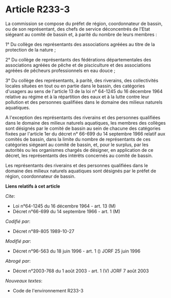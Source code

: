 # Article R233-3

La commission se compose du préfet de région, coordonnateur de bassin, ou de son représentant, des chefs de service
déconcentrés de l'Etat siégeant au comité de bassin et, à parité du nombre de leurs membres :

1° Du collège des représentants des associations agréées au titre de la protection de la nature ;

2° Du collège de représentants des fédérations départementales des associations agréées de pêche et de pisciculture et des
associations agréées de pêcheurs professionnels en eau douce ;

3° Du collège des représentants, à parité, des riverains, des collectivités locales situées en tout ou en partie dans le
bassin, des catégories d'usagers au sens de l'article 13 de la loi n° 64-1245 du 16 décembre 1964 relative au régime et à la
répartition des eaux et à la lutte contre leur pollution et des personnes qualifiées dans le domaine des milieux naturels
aquatiques.

A l'exception des représentants des riverains et des personnes qualifiées dans le domaine des milieux naturels aquatiques,
les membres des collèges sont désignés par le comité de bassin au sein de chacune des catégories fixées par l'article 1er du
décret n° 66-699 du 14 septembre 1966 relatif aux comités de bassin, dans la limite du nombre de représentants de ces
catégories siégeant au comité de bassin, et, pour le surplus, par les autorités ou les organismes chargés de désigner, en
application de ce décret, les représentants des intérêts concernés au comité de bassin.

Les représentants des riverains et des personnes qualifiées dans le domaine des milieux naturels aquatiques sont désignés par
le préfet de région, coordonnateur de bassin.

**Liens relatifs à cet article**

_Cite_:

  - Loi n°64-1245 du 16 décembre 1964 - art. 13 (M)
  - Décret n°66-699 du 14 septembre 1966 - art. 1 (M)

_Codifié par_:

  - Décret n°89-805 1989-10-27

_Modifié par_:

  - Décret n°96-563 du 18 juin 1996 - art. 1 () JORF 25 juin 1996

_Abrogé par_:

  - Décret n°2003-768 du 1 août 2003 - art. 1 (V) JORF 7 août 2003

_Nouveaux textes_:

  - Code de l'environnement R233-3
